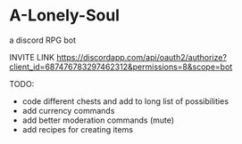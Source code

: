 # A-Lonely-Soul
a discord RPG bot

INVITE LINK
https://discordapp.com/api/oauth2/authorize?client_id=687476783297462312&permissions=8&scope=bot

TODO:
- code different chests and add to long list of possibilities
- add currency commands
- add better moderation commands (mute)
- add recipes for creating items 
